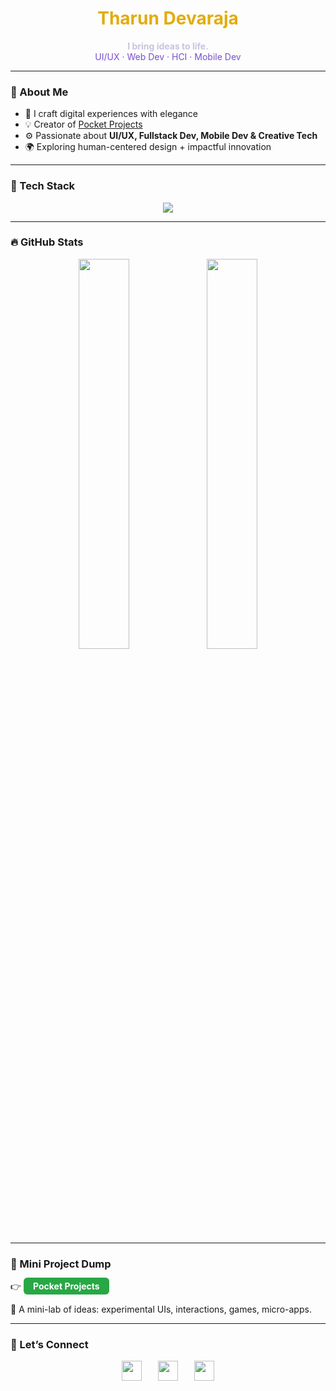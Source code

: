 <h1 align="center" style="color:#E2AC0C;">Tharun Devaraja</h1>

<p align="center">
  <b style="color:#CAC3DF;">I bring ideas to life.</b><br>
  <span style="color:#794ED1;">UI/UX · Web Dev · HCI · Mobile Dev</span>
</p>

---

### 🎯 About Me

- 🎨 I craft digital experiences with elegance  
- 💡 Creator of [Pocket Projects](https://github.com/pocket-projects)  
- ⚙️ Passionate about **UI/UX, Fullstack Dev, Mobile Dev & Creative Tech**  
- 🌍 Exploring human-centered design + impactful innovation  

---

### 🧰 Tech Stack

<p align="center">
  <img src="https://skillicons.dev/icons?i=js,typescript,react,nodejs,express,python,java,kotlin,docker,aws,firebase,mongodb,mysql,redis,postman,flutter,androidstudio,figma&theme=light" />
</p>

---


### 🔥 GitHub Stats

<div align="center">
  <img src="https://github-readme-stats.vercel.app/api?username=d3varaja&show_icons=true&hide_border=true&bg_color=1A032F&title_color=E2AC0C&text_color=CAC3DF&icon_color=E2AC0C&count_private=true" width="40%" />
  <img src="https://github-readme-stats.vercel.app/api/top-langs/?username=d3varaja&layout=compact&hide_border=true&bg_color=1A032F&title_color=E2AC0C&text_color=CAC3DF&icon_color=E2AC0C" width="40%" />
</div>

---

### 🧪 Mini Project Dump

👉 <a href="https://github.com/pocket-projects" target="_blank" rel="noopener noreferrer" style="background-color:#28a745;color:white;padding:5px 15px;border-radius:6px;text-decoration:none;font-weight:bold;">Pocket Projects</a>  

🚀 A mini-lab of ideas: experimental UIs, interactions, games, micro-apps.

---

### 🤝 Let’s Connect

<p align="center" style="font-family: 'Segoe UI', Tahoma, Geneva, Verdana, sans-serif; font-size: 15px; color: white; font-weight: 600; letter-spacing: 0.03em;">
  <span style="display: inline-flex; align-items: center; gap: 8px;">
    <img src="https://gist.githubusercontent.com/cxmeel/0dbc95191f239b631c3874f4ccf114e2/raw/instagram-icon.svg" width="32" height="32" alt="Instagram Icon" />
  </span>
  &nbsp;&nbsp;&nbsp;&nbsp;
  <span style="display: inline-flex; align-items: center; gap: 8px;">
    <img src="https://cdn-icons-png.flaticon.com/512/174/174857.png" width="32" height="32" alt="LinkedIn Icon" />
  </span>
  &nbsp;&nbsp;&nbsp;&nbsp;
  <span style="display: inline-flex; align-items: center; gap: 8px;">
    <img src="https://gist.githubusercontent.com/cxmeel/0dbc95191f239b631c3874f4ccf114e2/raw/github-icon.svg" width="32" height="32" alt="GitHub Icon" />
  </span>
</p>
